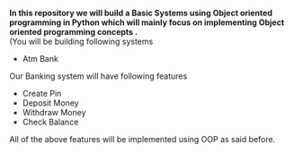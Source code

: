  **In this repository we will build a Basic Systems using Object oriented programming in Python which will mainly focus on implementing 
 Object oriented programming concepts .**
<br>
(You will be building following systems
- Atm Bank
 
Our Banking system will have following features
- Create Pin
- Deposit Money
- Withdraw Money
- Check Balance

All of the above features will be implemented using OOP as said before.

``` 
    
```